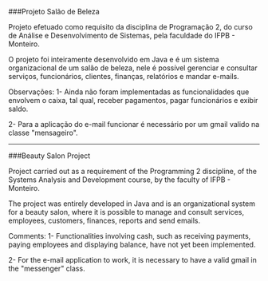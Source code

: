 ﻿###Projeto Salão de Beleza

Projeto efetuado como requisito da disciplina de Programação 2, do curso de Análise e Desenvolvimento de Sistemas, pela faculdade do IFPB - Monteiro.

O projeto foi inteiramente desenvolvido em Java e é um sistema organizacional de um salão de beleza, nele é possível gerenciar e consultar serviços, funcionários, clientes, finanças, relatórios e mandar e-mails.

Observações:
1- Ainda não foram implementadas as funcionalidades que envolvem o caixa, tal qual, receber pagamentos, pagar funcionários e exibir saldo.

2- Para a aplicação do e-mail funcionar é necessário por um gmail valido na classe "mensageiro".

<hr>

###Beauty Salon Project 

Project carried out as a requirement of the Programming 2 discipline, of the Systems Analysis and Development course, by the faculty of IFPB - Monteiro.

The project was entirely developed in Java and is an organizational system for a beauty salon, where it is possible to manage and consult services, employees, customers, finances, reports and send emails.

Comments:
1- Functionalities involving cash, such as receiving payments, paying employees and displaying balance, have not yet been implemented.

2- For the e-mail application to work, it is necessary to have a valid gmail in the "messenger" class. 

